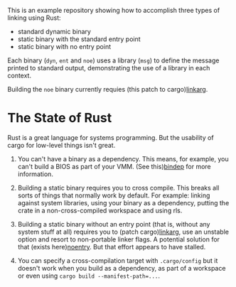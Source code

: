 This is an example repository showing how to accomplish three types of linking
using Rust:

  * standard dynamic binary
  * static binary with the standard entry point
  * static binary with no entry point

Each binary (`dyn`, `ent` and `noe`) uses a library (`msg`) to define the
message printed to standard output, demonstrating the use of a library in
each context.

Building the `noe` binary currently requies (this patch to cargo)[linkarg].

# The State of Rust

Rust is a great language for systems programming. But the usability of cargo
for low-level things isn't great.

1. You can't have a binary as a dependency. This means, for example, you
   can't build a BIOS as part of your VMM. (See this)[bindep] for more
   information.

2. Building a static binary requires you to cross compile. This breaks all
   sorts of things that normally work by default. For example: linking
   against system libraries, using your binary as a dependency, putting
   the crate in a non-cross-compiled workspace and using rls.

3. Building a static binary without an entry point (that is, without any
   system stuff at all) requires you to (patch cargo)[linkarg], use an
   unstable option and resort to non-portable linker flags. A potential
   solution for that (exists here)[noentry]. But that effort appears to
   have stalled.

4. You can specify a cross-compilation target with `.cargo/config` but it
   doesn't work when you build as a dependency, as part of a workspace or
   even using `cargo build --manifest-path=...`.

[linkarg]: https://github.com/rust-lang/cargo/pull/7811
[bindep]: https://github.com/rust-lang/cargo/pull/7804
[noentry]: https://github.com/rust-lang/rfcs/pull/2735/files
